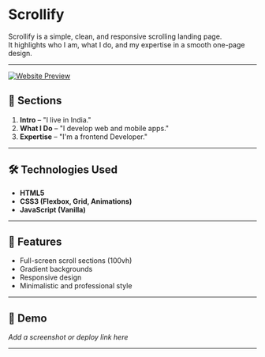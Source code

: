 # Scrollify

Scrollify is a simple, clean, and responsive scrolling landing page.  
It highlights who I am, what I do, and my expertise in a smooth one-page design.

---
[![Website Preview](assets/images/rentalhomes.png)](https://nufail-01.github.io/Rental-Homes/)

## 🚀 Sections
1. **Intro** – "I live in India."  
2. **What I Do** – "I develop web and mobile apps."  
3. **Expertise** – "I'm a frontend Developer."  

---

## 🛠️ Technologies Used
- **HTML5**  
- **CSS3 (Flexbox, Grid, Animations)**  
- **JavaScript (Vanilla)**  

---

## 🎨 Features
- Full-screen scroll sections (100vh)  
- Gradient backgrounds  
- Responsive design  
- Minimalistic and professional style  

---

## 📸 Demo
_Add a screenshot or deploy link here_  

---

